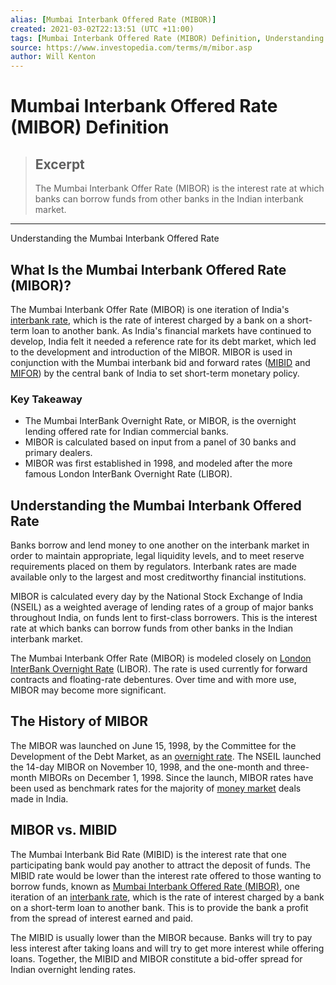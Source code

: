 ```yaml
---
alias: [Mumbai Interbank Offered Rate (MIBOR)]
created: 2021-03-02T22:13:51 (UTC +11:00)
tags: [Mumbai Interbank Offered Rate (MIBOR) Definition, Understanding the Mumbai Interbank Offered Rate]
source: https://www.investopedia.com/terms/m/mibor.asp
author: Will Kenton
---
```


# Mumbai Interbank Offered Rate (MIBOR) Definition

> ## Excerpt
> The Mumbai Interbank Offer Rate (MIBOR) is the interest rate at which banks can borrow funds from other banks in the Indian interbank market.

---

Understanding the Mumbai Interbank Offered Rate
## What Is the Mumbai Interbank Offered Rate (MIBOR)?

The Mumbai Interbank Offer Rate (MIBOR) is one iteration of India's [interbank rate](https://www.investopedia.com/terms/i/interbankmarket.asp), which is the rate of interest charged by a bank on a short-term loan to another bank. As India's financial markets have continued to develop, India felt it needed a reference rate for its debt market, which led to the development and introduction of the MIBOR. MIBOR is used in conjunction with the Mumbai interbank bid and forward rates ([MIBID](https://www.investopedia.com/terms/m/mibid.asp) and [MIFOR](https://www.investopedia.com/terms/m/mifor.asp)) by the central bank of India to set short-term monetary policy.

### Key Takeaway

-   The Mumbai InterBank Overnight Rate, or MIBOR, is the overnight lending offered rate for Indian commercial banks.
-   MIBOR is calculated based on input from a panel of 30 banks and primary dealers.
-   MIBOR was first established in 1998, and modeled after the more famous London InterBank Overnight Rate (LIBOR).

## Understanding the Mumbai Interbank Offered Rate

Banks borrow and lend money to one another on the interbank market in order to maintain appropriate, legal liquidity levels, and to meet reserve requirements placed on them by regulators. Interbank rates are made available only to the largest and most creditworthy financial institutions.

MIBOR is calculated every day by the National Stock Exchange of India (NSEIL) as a weighted average of lending rates of a group of major banks throughout India, on funds lent to first-class borrowers. This is the interest rate at which banks can borrow funds from other banks in the Indian interbank market.

The Mumbai Interbank Offer Rate (MIBOR) is modeled closely on [London InterBank Overnight Rate](https://www.investopedia.com/terms/l/libor.asp) (LIBOR). The rate is used currently for forward contracts and floating-rate debentures. Over time and with more use, MIBOR may become more significant.

## The History of MIBOR

The MIBOR was launched on June 15, 1998, by the Committee for the Development of the Debt Market, as an [overnight rate](https://www.investopedia.com/terms/o/overnightrate.asp). The NSEIL launched the 14-day MIBOR on November 10, 1998, and the one-month and three-month MIBORs on December 1, 1998. Since the launch, MIBOR rates have been used as benchmark rates for the majority of [money market](https://www.investopedia.com/terms/m/moneymarket.asp) deals made in India.

## MIBOR vs. MIBID

The Mumbai Interbank Bid Rate (MIBID) is the interest rate that one participating bank would pay another to attract the deposit of funds. The MIBID rate would be lower than the interest rate offered to those wanting to borrow funds, known as [Mumbai Interbank Offered Rate (MIBOR)](https://www.investopedia.com/terms/m/mibor.asp), one iteration of an [interbank rate](https://www.investopedia.com/terms/i/interbankmarket.asp), which is the rate of interest charged by a bank on a short-term loan to another bank. This is to provide the bank a profit from the spread of interest earned and paid.

The MIBID is usually lower than the MIBOR because. Banks will try to pay less interest after taking loans and will try to get more interest while offering loans. Together, the MIBID and MIBOR constitute a bid-offer spread for Indian overnight lending rates.
